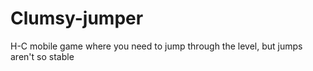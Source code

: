 # Clumsy-jumper
H-C mobile game where you need to jump through the level, but jumps aren't so stable
